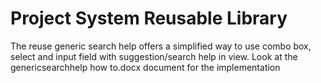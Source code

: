 # Project System Reusable Library
The reuse generic search help offers a simplified way to use combo box, select and input field with suggestion/search help in view. 
Look at the genericsearchhelp how to.docx document for the implementation